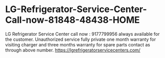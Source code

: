 # LG-Refrigerator-Service-Center-Call-now-81848-48438-HOME
LG Refrigerator Service Center call now : 9177799956 always available for the customer. Unauthorized service fully private one month warranty for visiting charger and three months warranty  for spare parts contact as through above number.  https://lgrefrigeratorservicecenters.com/

